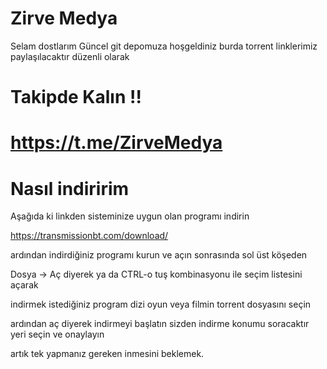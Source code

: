 # Zirve Medya

Selam dostlarım Güncel git depomuza hoşgeldiniz burda torrent linklerimiz paylaşılacaktır düzenli olarak

# Takipde Kalın !!

# https://t.me/ZirveMedya

# Nasıl indiririm

Aşağıda ki linkden sisteminize uygun olan programı indirin

https://transmissionbt.com/download/

ardından indirdiğiniz programı kurun ve açın sonrasında sol üst köşeden

Dosya -> Aç diyerek ya da CTRL-o tuş kombinasyonu ile seçim listesini açarak

indirmek istediğiniz program dizi oyun veya filmin torrent dosyasını seçin

ardından aç diyerek indirmeyi başlatın sizden indirme konumu soracaktır yeri seçin ve onaylayın

artık tek yapmanız gereken inmesini beklemek.